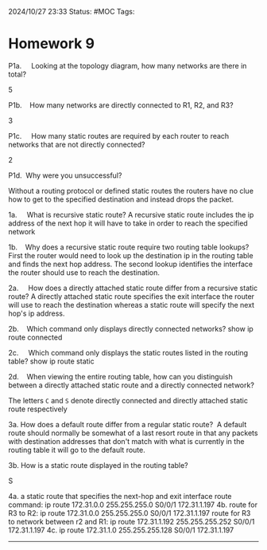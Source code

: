 2024/10/27 23:33
Status: #MOC
Tags:

# Homework 9

P1a.     Looking at the topology diagram, how many networks are there in total?

5

P1b.    How many networks are directly connected to R1, R2, and R3?

3

P1c.     How many static routes are required by each router to reach networks that are not directly connected?

2

P1d. 
Why were you unsuccessful?

Without a routing protocol or defined static routes the routers have no clue how to get to the specified destination and instead drops the packet.

1a.     What is recursive static route?
A recursive static route includes the ip address of the next hop it will have to take in order to reach the specified network

1b.    Why does a recursive static route require two routing table lookups?
First the router would need to look up the destination ip in the routing table and finds the next hop address. The second lookup identifies the interface the router should use to reach the destination.

2a.     How does a directly attached static route differ from a recursive static route? 
A directly attached static route specifies the exit interface the router will use to reach the destination whereas a static route will specify the next hop's ip address.

2b.    Which command only displays directly connected networks?
show ip route connected

2c.     Which command only displays the static routes listed in the routing table?
show ip route static

2d.    When viewing the entire routing table, how can you distinguish between a directly attached static route and a directly connected network?

The letters `C` and `S` denote directly connected and directly attached static route respectively

3a. How does a default route differ from a regular static route? 
A default route should normally be somewhat of a last resort route in that any packets with destination addresses that don't match with what is currently in the routing table it will go to the default route.

3b. How is a static route displayed in the routing table?

S

4a. a static route that specifies the next-hop and exit interface route command: ip route 172.31.0.0 255.255.255.0 S0/0/1 172.31.1.197 
4b. route for R3 to R2: ip route 172.31.0.0 255.255.255.0 S0/0/1 172.31.1.197 route for R3 to network between r2 and R1: ip route 172.31.1.192 255.255.255.252 S0/0/1 172.31.1.197 
4c. ip route 172.31.1.0 255.255.255.128 S0/0/1 172.31.1.197



---
